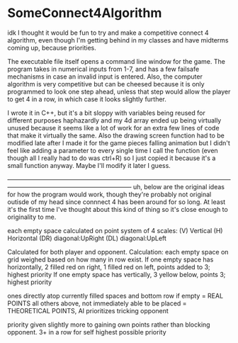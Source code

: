 # SomeConnect4Algorithm
idk I thought it would be fun to try and make a competitive connect 4 algorithm, even though I'm getting behind in my classes and have midterms coming up, because priorities.

The executable file itself opens a command line window for the game. The program takes in numerical inputs from 1-7, and has a few failsafe mechanisms in case an invalid input is entered. Also, the computer algorithm is very competitive but can be cheesed because it is only programmed to look one step ahead, unless that step would allow the player to get 4 in a row, in which case it looks slightly further.


I wrote it in C++, but it's a bit sloppy with variables being reused for different purposes haphazardly and my 4d array ended up being virtually unused because it seems like a lot of work for an extra few lines of code that make it virtually the same. Also the drawing screen function had to be modified late after I made it for the game pieces falling animation but I didn't feel like adding a parameter to every single time I call the function (even though all I really had to do was ctrl+R) so I just copied it because it's a small function anyway. Maybe I'll modify it later I guess.


————————————————————————————————————————————————————————
uh, below are the original ideas for how the program would work, though they're probably not original outisde of my head since connnect 4 has been around for so long. At least it's the first time I've thought about this kind of thing so it's close enough to originality to me.

each empty space calculated on point system of 4 scales:
(V) Vertical
(H) Horizontal
(DR) diagonal:UpRight
(DL) diagonal:UpLeft

Calculated for both player and opponent.
Calculation: each empty space on grid weighed based on how many in row exist.
	If one empty space has horizontally, 2 filled red on right, 1 filled red on left, points added to 3; highest priority
	If one empty space has vertically, 3 yellow below, points 3; highest priority

ones directly atop currently filled spaces and bottom row if empty = REAL POINTS
all others above, not immediately able to be placed = THEORETICAL POINTS, AI prioritizes tricking opponent

priority given slightly more to gaining own points rather than blocking opponent. 3+ in a row for self highest possible priority
